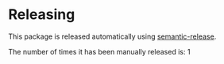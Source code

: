# Releasing

This package is released automatically using
[semantic-release](https://github.com/semantic-release/semantic-release).

The number of times it has been manually released is: 1
